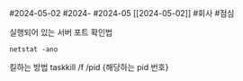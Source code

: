 #2024-05-02 #2024- #2024-05 [[2024-05-02]]
#회사  #점심 

실행되어 있는 서버 포트 확인법

`netstat -ano`

킬하는 방법 
taskkill /f /pid {해당하는 pid 번호}